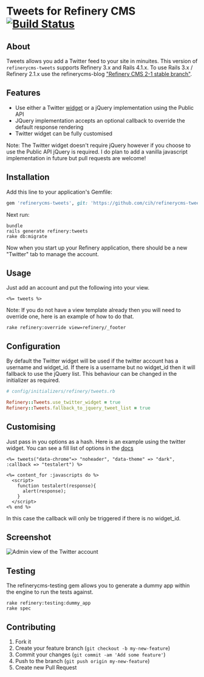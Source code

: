 # Tweets for Refinery CMS [![Build Status](https://travis-ci.org/cih/refinerycms-tweets.png)](https://travis-ci.org/cih/refinerycms-tweets)

## About

Tweets allows you add a Twitter feed to your site in minuites. This version of `refinerycms-tweets` supports Refinery 3.x and Rails 4.1.x. To use Rails 3.x / Refinery 2.1.x use the refinerycms-blog ["Refinery CMS 2-1 stable branch"](https://github.com/cih/refinerycms-tweets/tree/2-1-stable).

## Features

- Use either a Twitter [widget](https://twitter.com/settings/widgets) or a jQuery implementation using the Public API
- JQuery implementation accepts an optional callback to override the default response rendering
- Twitter widget can be fully customised

Note: The Twitter widget doesn't require jQuery however if you choose to use the Public API jQuery is required.
I do plan to add a vanilla javascript implementation in future but pull requests are welcome!

## Installation

Add this line to your application's Gemfile:

```ruby
gem 'refinerycms-tweets', git: 'https://github.com/cih/refinerycms-tweets', branch: 'master'
```

Next run:

    bundle
    rails generate refinery:tweets
    rake db:migrate

Now when you start up your Refinery application, there should be a new "Twitter" tab to manage the account.

## Usage

Just add an account and put the following into your view.

    <%= tweets %>

Note: If you do not have a view template already then you will need to override one, here is an example of how to do that.

    rake refinery:override view=refinery/_footer

## Configuration

By default the Twitter widget will be used if the twitter account has a username and widget_id. If there is a username but no widget_id
then it will fallback to use the jQuery list. This behaviour can be changed in the initializer as required.

```ruby
# config/initializers/refinery/tweets.rb

Refinery::Tweets.use_twitter_widget = true
Refinery::Tweets.fallback_to_jquery_tweet_list = true
```

## Customising

Just pass in you options as a hash. Here is an example using the twitter widget. You can see a fill list of options in the [docs](https://dev.twitter.com/docs/embedded-timelines#customization)

```erb
<%= tweets("data-chrome"=> "noheader", "data-theme" => "dark", :callback => "testalert") %>

<%= content_for :javascripts do %>
  <script>
    function testalert(response){
      alert(response);
    }
  </script>
<% end %>
```

In this case the callback will only be triggered if there is no widget_id.

## Screenshot

![Admin view of the Twitter account](http://cih-static.s3.amazonaws.com/blog/refinerycms-tweets-screenshot.png)

## Testing

The refinerycms-testing gem allows you to generate a dummy app within the engine to run the tests against.

    rake refinery:testing:dummy_app
    rake spec

## Contributing

1. Fork it
2. Create your feature branch (`git checkout -b my-new-feature`)
3. Commit your changes (`git commit -am 'Add some feature'`)
4. Push to the branch (`git push origin my-new-feature`)
5. Create new Pull Request
